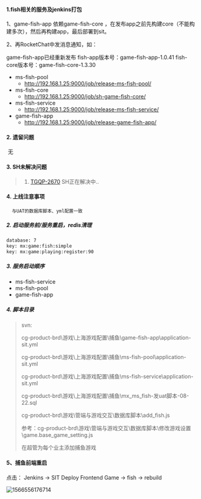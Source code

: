#### 1.fish相关的服务及jenkins打包

1、game-fish-app 依赖game-fish-core ，在发布app之前先构建core（不能构建多次），然后再构建app，最后部署到sit。

2、再RocketChat中发消息通知，如：

game-fish-app已经重新发布
fish-app版本号：game-fish-app-1.0.41
fish-core版本号：game-fish-core-1.3.30



- ms-fish-pool
  - http://192.168.1.25:9000/job/release-ms-fish-pool/
- ms-fish-core
  - http://192.168.1.25:9000/job/sh-game-fish-core/
- ms-fish-service
  - http://192.168.1.25:9000/job/release-ms-fish-service/
- game-fish-app
  - http://192.168.1.25:9000/job/release-game-fish-app/

#### 2. 遗留问题

​    无

#### 3. SH未解决问题

> 1. [TGQP-2670](https://jira.mtkefu.com/browse/TGQP-2670)   SH正在解决中..

####  4. 上线注意事项

      与UAT的数据库脚本、yml配置一致

##### 2. 启动服务前/服务重启，redis清理

```xml
database: 7
key: mx:game:fish:simple
key: mx:game:playing:register:90
```

##### 3. 服务启动顺序

- ms-fish-service
- ms-fish-pool
- game-fish-app

##### 4. 脚本目录

> svn: 
>
> cg-product-brd\游戏\上海游戏配置\捕鱼\game-fish-app\application-sit.yml
>
> cg-product-brd\游戏\上海游戏配置\捕鱼\ms-fish-pool\application-sit.yml
>
> cg-product-brd\游戏\上海游戏配置\捕鱼\ms-fish-service\application-sit.yml
>
> cg-product-brd\游戏\上海游戏配置\捕鱼\mx_ms_fish-发uat脚本-08-22.sql
>
> cg-product-brd\游戏\管端与游戏交互\数据库脚本\add_fish.js
>
> 参考：cg-product-brd\游戏\管端与游戏交互\数据库脚本\修改游戏设置\game.base_game_setting.js
>
> 在超管为每个业主添加捕鱼游戏

#### 5、捕鱼前端重启

点击： Jenkins -> SIT Deploy Frontend Game -> fish -> rebuild

![1566556176714](C:\Users\jason.fang\AppData\Roaming\Typora\typora-user-images\1566556176714.png)